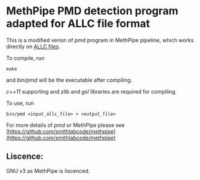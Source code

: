 # MethPipe PMD detection program adapted for ALLC file format

This is a modified verion of *pmd* program in MethPipe pipeline, which works directly on [ALLC files](https://github.com/yupenghe/methylpy#output-format).


To compile, run

`make`

and *bin/pmd* will be the executable after compiling.

*c++11* supporting and *zlib* and *gsl* libraries are required for compiling.


To use, run

`bin/pmd <input_allc_file> > <output_file>`


For more details of *pmd* or MethPipe please see [https://github.com/smithlabcode/methpipe](https://github.com/smithlabcode/methpipe)



Liscence:
-------
GNU v3 as MethPipe is liscenced.
